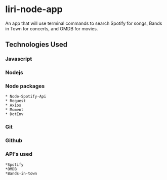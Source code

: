 # liri-node-app
An app that will use terminal commands to search Spotify for songs, Bands in Town for concerts, and OMDB for movies.





## Technologies Used

### Javascript
### Nodejs
### Node packages
    * Node-Spotify-Api
    * Request
    * Axios
    * Moment
    * DotEnv
### Git
### Github
### API's used
    *Spotify
    *OMDB
    *Bands-in-town

